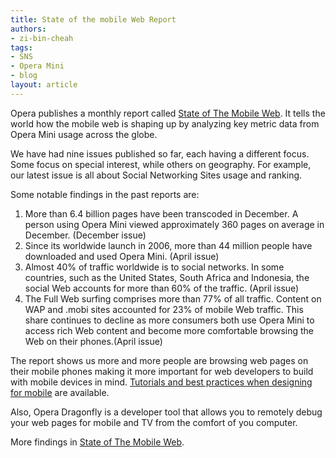 ```yaml
---
title: State of the mobile Web Report
authors:
- zi-bin-cheah
tags:
- SNS
- Opera Mini
- blog
layout: article
---
```

<p>
Opera publishes a monthly report called <a href="http://www.opera.com/smw/">State of The Mobile Web</a>. It tells the world how the mobile web is shaping up by analyzing key metric data from Opera Mini usage across the globe.
</p>
<p>
We have had nine issues published so far, each having a different focus. Some focus on special interest, while others on geography. For example, our latest issue is all about Social Networking Sites usage and ranking.
</p>
<p>
Some notable findings in the past reports are:

<ol>
<li>More than 6.4 billion pages have been transcoded in December. A person using Opera Mini viewed approximately 360 pages on average in December. (December issue)
</li>
<li>
Since its worldwide launch in 2006, more than 44 million people have downloaded and used Opera Mini. (April issue)
</li>
<li>
Almost 40% of traffic worldwide is to social networks. In some countries, such as the United States, South Africa and Indonesia, the social Web accounts for more than 60% of the traffic. (April issue)
</li>
<li>
The Full Web surfing comprises more than 77% of all traffic. Content on <span abbr="Wireless Application Protocol">WAP</span> and .mobi sites accounted for 23% of mobile Web traffic. This share continues to decline as more consumers both use Opera Mini to access rich Web content and become more comfortable browsing the Web on their phones.(April issue)
</li>
</ol><ol>
</ol></p>
<p>
The report shows us more and more people are browsing web pages on their mobile phones making it more important for web developers to build with mobile devices in mind. <a href="http://dev.opera.com/articles/mobile/">Tutorials and best practices when designing for mobile</a> are available.
</p>
<p>
Also, Opera Dragonfly is a developer tool that allows you to remotely debug your web pages for mobile and TV from the comfort of you computer.
</p>
<p>
More findings in <a href="http://www.opera.com/smw/">State of The Mobile Web</a>.
</p>




